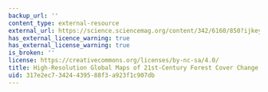 ```yaml
---
backup_url: ''
content_type: external-resource
external_url: https://science.sciencemag.org/content/342/6160/850?ijkey=3a2c3fcb31aca0185473a3debfd3961c8fc22f0e&keytype2=tf_ipsecsha
has_external_licence_warning: true
has_external_license_warning: true
is_broken: ''
license: https://creativecommons.org/licenses/by-nc-sa/4.0/
title: High-Resolution Global Maps of 21st-Century Forest Cover Change
uid: 317e2ec7-3424-4395-88f3-a923f1c907db
---
```

